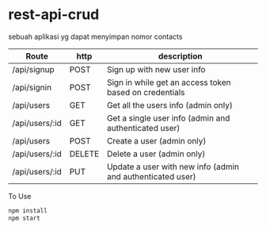 # rest-api-crud
sebuah aplikasi yg dapat menyimpan nomor contacts


|Route|http|description|
|-----|----|-----------|
/api/signup|POST|Sign up with new user info
/api/signin|POST|Sign in while get an access token based on credentials
/api/users|GET|Get all the users info (admin only)
/api/users/:id|GET|Get a single user info (admin and authenticated user)
/api/users|POST|Create a user (admin only)
/api/users/:id|DELETE|Delete a user (admin only)
/api/users/:id|PUT|Update a user with new info (admin and authenticated user)

To Use
```javascript
npm install
npm start
```
